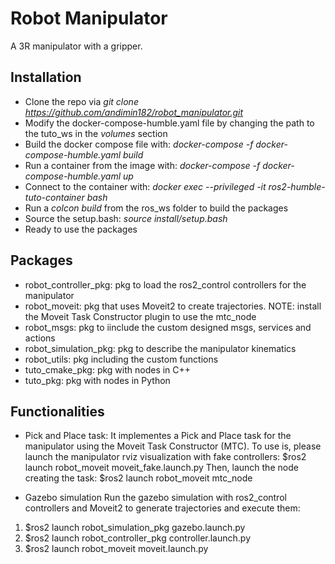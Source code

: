 # Robot Manipulator
A 3R manipulator with a gripper.

## Installation
- Clone the repo via *git clone  https://github.com/andimin182/robot_manipulator.git*
- Modify the docker-compose-humble.yaml file by changing the path to the tuto_ws in the *volumes* section
- Build the docker compose file with: *docker-compose -f docker-compose-humble.yaml build*
- Run a container from the image with: *docker-compose -f docker-compose-humble.yaml up*
- Connect to the container with: *docker exec --privileged -it ros2-humble-tuto-container bash*
- Run a *colcon build* from the ros_ws folder to build the packages
- Source the setup.bash: *source install/setup.bash*
- Ready to use the packages

## Packages
- robot_controller_pkg: pkg to load the ros2_control controllers for the manipulator
- robot_moveit: pkg that uses Moveit2 to create trajectories. NOTE: install the Moveit Task Constructor plugin to use the mtc_node
- robot_msgs: pkg to iinclude the custom designed msgs, services and actions
- robot_simulation_pkg: pkg to describe the manipulator kinematics
- robot_utils: pkg including the custom functions
- tuto_cmake_pkg: pkg with nodes in C++
- tuto_pkg: pkg with nodes in Python

## Functionalities
- Pick and Place task: 
It implementes a Pick and Place task for the manipulator using the Moveit Task Constructor (MTC).
To use is, please launch the manipulator rviz visualization with fake controllers:
$ros2 launch robot_moveit moveit_fake.launch.py
Then, launch the node creating the task:
$ros2 launch robot_moveit mtc_node

- Gazebo simulation
Run the gazebo simulation with ros2_control controllers and Moveit2 to generate trajectories and execute them:
1. $ros2 launch robot_simulation_pkg gazebo.launch.py
2. $ros2 launch robot_controller_pkg controller.launch.py
3. $ros2 launch robot_moveit moveit.launch.py
